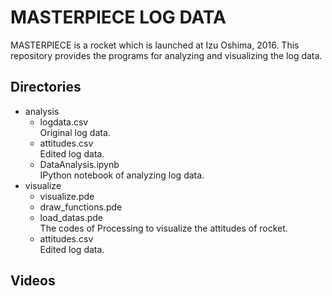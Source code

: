 # MASTERPIECE LOG DATA
MASTERPIECE is a rocket which is launched at Izu Oshima, 2016. This repository provides the programs for analyzing and visualizing the log data.  

## Directories
+ analysis  
    - logdata.csv  
        Original log data.
    - attitudes.csv  
        Edited log data.
    - DataAnalysis.ipynb  
        IPython notebook of analyzing log data.
+ visualize
    - visualize.pde  
    - draw_functions.pde  
    - load_datas.pde  
        The codes of Processing to visualize the attitudes of rocket.
    - attitudes.csv  
        Edited log data.

## Videos
